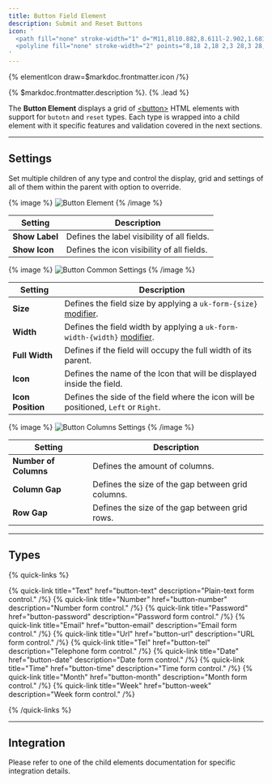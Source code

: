 ```yaml
---
title: Button Field Element
description: Submit and Reset Buttons
icon: '
  <path fill="none" stroke-width="1" d="M11,8l10.882,8.611l-2.902,1.681l3.209,5.965 l-3.98,2.146l-3.207-5.965l-2.9,1.681L11,8z" />
  <polyline fill="none" stroke-width="2" points="8,18 2,18 2,3 28,3 28,18 25,18 " />
'
---
```


{% elementIcon draw=$markdoc.frontmatter.icon /%}

{% $markdoc.frontmatter.description %}. {% .lead %}

The **Button Element** displays a grid of [\<button\>](https://developer.mozilla.org/en-US/docs/Web/HTML/Element/button) HTML elements with support for `butotn` and `reset` types. Each type is wrapped into a child element with it specific features and validation covered in the next sections.

---

## Settings

Set multiple children of any type and control the display, grid and settings of all of them within the parent with option to override.

{% image %}
![Button Element](/assets/ytp/forms/fields/button.webp)
{% /image %}

| Setting | Description |
| ------- | ----------- |
| **Show Label** | Defines the label visibility of all fields. |
| **Show Icon** | Defines the icon visibility of all fields. |

{% image %}
![Button Common Settings](/assets/ytp/forms/fields/button-commons.webp)
{% /image %}

| Setting | Description |
| ------ | ----------- |
| **Size** | Defines the field size by applying a `uk-form-{size}` [modifier](https://getuikit.com/docs/form#size-modifiers). |
| **Width** | Defines the field width by applying a `uk-form-width-{width}` [modifier](https://getuikit.com/docs/form#width-modifiers). |
| **Full Width** | Defines if the field will occupy the full width of its parent. |
| **Icon** | Defines the name of the Icon that will be displayed inside the field. |
| **Icon Position** | Defines the side of the field where the icon will be positioned, `Left` or `Right`. |

{% image %}
![Button Columns Settings](/assets/ytp/forms/fields/button-grid.webp)
{% /image %}

| Setting | Description |
| ------- | ----------- |
| **Number of Columns** | Defines the amount of columns. |
| **Column Gap** | Defines the size of the gap between grid columns. |
| **Row Gap** | Defines the size of the gap between grid rows. |

---

## Types

{% quick-links %}

{% quick-link title="Text" href="button-text" description="Plain-text form control." /%}
{% quick-link title="Number" href="button-number" description="Number form control." /%}
{% quick-link title="Password" href="button-password" description="Password form control." /%}
{% quick-link title="Email" href="button-email" description="Email form control." /%}
{% quick-link title="Url" href="button-url" description="URL form control." /%}
{% quick-link title="Tel" href="button-tel" description="Telephone form control." /%}
{% quick-link title="Date" href="button-date" description="Date form control." /%}
{% quick-link title="Time" href="button-time" description="Time form control." /%}
{% quick-link title="Month" href="button-month" description="Month form control." /%}
{% quick-link title="Week" href="button-week" description="Week form control." /%}

{% /quick-links %}

---

## Integration

Please refer to one of the child elements documentation for specific integration details.
